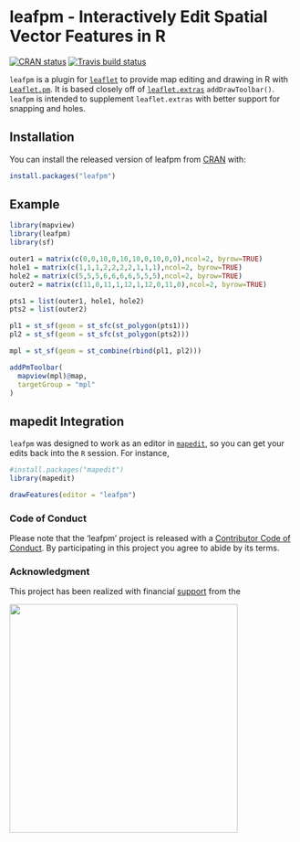 
<!-- README.md is generated from README.Rmd. Please edit that file -->

# leafpm - Interactively Edit Spatial Vector Features in R

[![CRAN
status](https://www.r-pkg.org/badges/version/leafpm)](https://cran.r-project.org/package=leafpm)
[![Travis build
status](https://travis-ci.org/r-spatial/leafpm.svg?branch=master)](https://travis-ci.org/r-spatial/leafpm)

`leafpm` is a plugin for [`leaflet`](https://github.com/rstudio/leaflet)
to provide map editing and drawing in R with
[`Leaflet.pm`](https://github.com/codeofsumit/leaflet.pm). It is based
closely off of
[`leaflet.extras`](https://github.com/bhaskarvk/leaflet.extras)
`addDrawToolbar()`. `leafpm` is intended to supplement `leaflet.extras`
with better support for snapping and holes.

## Installation

You can install the released version of leafpm from
[CRAN](https://CRAN.R-project.org) with:

``` r
install.packages("leafpm")
```

## Example

``` r
library(mapview)
library(leafpm)
library(sf)

outer1 = matrix(c(0,0,10,0,10,10,0,10,0,0),ncol=2, byrow=TRUE)
hole1 = matrix(c(1,1,1,2,2,2,2,1,1,1),ncol=2, byrow=TRUE)
hole2 = matrix(c(5,5,5,6,6,6,6,5,5,5),ncol=2, byrow=TRUE)
outer2 = matrix(c(11,0,11,1,12,1,12,0,11,0),ncol=2, byrow=TRUE)

pts1 = list(outer1, hole1, hole2)
pts2 = list(outer2)

pl1 = st_sf(geom = st_sfc(st_polygon(pts1)))
pl2 = st_sf(geom = st_sfc(st_polygon(pts2)))

mpl = st_sf(geom = st_combine(rbind(pl1, pl2)))

addPmToolbar(
  mapview(mpl)@map,
  targetGroup = "mpl"
)
```

## mapedit Integration

`leafpm` was designed to work as an editor in
[`mapedit`](https://github.com/r-spatial/mapedit), so you can get your
edits back into the `R` session. For instance,

``` r
#install.packages("mapedit")
library(mapedit)

drawFeatures(editor = "leafpm")
```

### Code of Conduct

Please note that the ‘leafpm’ project is released with a [Contributor
Code of Conduct](CODE_OF_CONDUCT.md). By participating in this project
you agree to abide by its terms.

### Acknowledgment

This project has been realized with financial
[support](https://www.r-consortium.org/projects) from the

<a href="https://www.r-consortium.org/projects/awarded-projects">
<img src="http://pebesma.staff.ifgi.de/RConsortium_Horizontal_Pantone.png" width="400">
</a>

